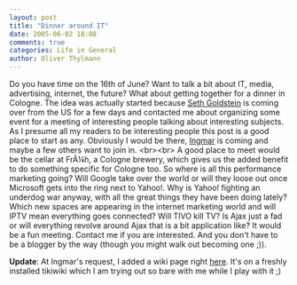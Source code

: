 ```yaml
---
layout: post
title: "Dinner around IT"
date: 2005-06-02 18:08
comments: true
categories: Life in General
author: Oliver Thylmann
---
```



Do you have time on the 16th of June? Want to talk a bit about IT, media, advertising, internet, the future? What about getting together for a dinner in Cologne. The idea was actually started because [Seth Goldstein](http://majestic.typepad.com/) is coming over from the US for a few days and contacted me about organizing some event for a meeting of interesting people talking about interesting subjects. As I presume all my readers to be interesting people this post is a good place to start as any. Obviously I would be there, [Ingmar](http://bornholz.typepad.com/) is coming and maybe a few others want to join in.
&lt;br&gt;&lt;br&gt;
A good place to meet would be the cellar at FrÃ¼h, a Cologne brewery, which gives us the added benefit to do something specific for Cologne too. So where is all this performance marketing going? Will Google take over the world or will they loose out once Microsoft gets into the ring next to Yahoo!. Why is Yahoo! fighting an underdog war anyway, with all the great things they have been doing lately? Which new spaces are appearing in the internet marketing world and will IPTV mean everything goes connected? Will TIVO kill TV? Is Ajax just a fad or will everything revolve around Ajax that is a bit application like? It would be a fun meeting. Contact me if you are interested. And you don't have to be a blogger by the way (though you might walk out becoming one ;)).

**Update**: At Ingmar's request, I added a wiki page right [here](http://thylmann.net/tiki/tiki-index.php?page=It+Dinner+June+16th+2005). It's on a freshly installed tikiwiki which I am trying out so bare with me while I play with it ;)

